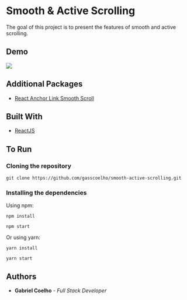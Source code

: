 # Smooth & Active Scrolling

The goal of this project is to present the features of smooth and active scrolling.

## Demo

![](https://media.giphy.com/media/U5UfcVW6vXasdAA6f2/giphy.gif)

## Additional Packages

* [React Anchor Link Smooth Scroll](https://www.npmjs.com/package/react-anchor-link-smooth-scroll)

## Built With

* [ReactJS](https://reactjs.org/)

## To Run

### Cloning the repository

```
git clone https://github.com/gasscoelho/smooth-active-scrolling.git
```

### Installing the dependencies

Using npm:

```
npm install
```

```
npm start
```

Or using yarn:

```
yarn install
```

```
yarn start
```

## Authors

* **Gabriel Coelho** - *Full Stack Developer*
